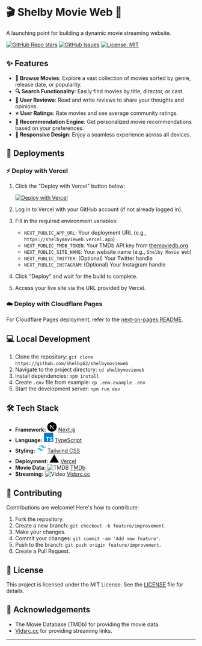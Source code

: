 # 🎬 Shelby Movie Web 🍿

A launching point for building a dynamic movie streaming website.

[![GitHub Repo stars](https://img.shields.io/github/stars/ShelbyG2/shelbymovieweb?style=social)](https://github.com/ShelbyG2/shelbymovieweb/stargazers)
[![GitHub Issues](https://img.shields.io/github/issues/ShelbyG2/shelbymovieweb)](https://github.com/ShelbyG2/shelbymovieweb/issues)
[![License: MIT](https://img.shields.io/badge/License-MIT-yellow.svg)](https://opensource.org/licenses/MIT)

## ✨ Features

- **🎥 Browse Movies**: Explore a vast collection of movies sorted by genre, release date, or popularity.
- **🔍 Search Functionality**: Easily find movies by title, director, or cast.
- **📝 User Reviews**: Read and write reviews to share your thoughts and opinions.
- **⭐ User Ratings**: Rate movies and see average community ratings.
- **🤖 Recommendation Engine**: Get personalized movie recommendations based on your preferences.
- **📱 Responsive Design**: Enjoy a seamless experience across all devices.

## 🚀 Deployments

### ⚡ Deploy with Vercel

1. Click the "Deploy with Vercel" button below:

   [![Deploy with Vercel](https://vercel.com/button)](https://vercel.com/new/clone?repository-url=https%3A%2F%2Fgithub.com%2FShelbyG2%2Fshelbymovieweb&env=NEXT_PUBLIC_APP_URL,NEXT_PUBLIC_TMDB_TOKEN,NEXT_PUBLIC_SITE_NAME)

2. Log in to Vercel with your GitHub account (if not already logged in).

3. Fill in the required environment variables:

   - `NEXT_PUBLIC_APP_URL`: Your deployment URL (e.g., `https://shelbymovieweb.vercel.app`)
   - `NEXT_PUBLIC_TMDB_TOKEN`: Your TMDb API key from [themoviedb.org](https://www.themoviedb.org/settings/api)
   - `NEXT_PUBLIC_SITE_NAME`: Your website name (e.g., `Shelby Movie Web`)
   - `NEXT_PUBLIC_TWITTER`: (Optional) Your Twitter handle
   - `NEXT_PUBLIC_INSTAGRAM`: (Optional) Your Instagram handle

4. Click "Deploy" and wait for the build to complete.

5. Access your live site via the URL provided by Vercel.

### ☁️ Deploy with Cloudflare Pages

For Cloudflare Pages deployment, refer to the [next-on-pages README](https://github.com/cloudflare/next-on-pages/tree/main/packages/next-on-pages).

## 💻 Local Development

1. Clone the repository: `git clone https://github.com/ShelbyG2/shelbymovieweb`
2. Navigate to the project directory: `cd shelbymovieweb`
3. Install dependencies: `npm install`
4. Create `.env` file from example: `cp .env.example .env`
5. Start the development server: `npm run dev`

## 🛠️ Tech Stack

- **Framework:** <img src="https://raw.githubusercontent.com/devicons/devicon/master/icons/nextjs/nextjs-original.svg" alt="Next.js" width="25" height="25" /> [Next.js](https://nextjs.org/)
- **Language:** <img src="https://raw.githubusercontent.com/devicons/devicon/master/icons/typescript/typescript-original.svg" alt="TypeScript" width="25" height="25" /> [TypeScript](https://www.typescriptlang.org/)
- **Styling:** <img src="https://raw.githubusercontent.com/devicons/devicon/master/icons/tailwindcss/tailwindcss-plain.svg" alt="Tailwind CSS" width="25" height="25" /> [Tailwind CSS](https://tailwindcss.com/)
- **Deployment:** <img src="https://raw.githubusercontent.com/devicons/devicon/master/icons/vercel/vercel-original.svg" alt="Vercel" width="25" height="25" /> [Vercel](https://vercel.com/)
- **Movie Data:** <img src="https://www.themoviedb.org/assets/2/v4/logos/v2/blue_square_2-d537510ecc095782a56766393abbc2ead82065f082c1ba82caf78f978ac1363.svg" alt="TMDB" width="25" height="25"/> [TMDb](https://www.themoviedb.org/)
- **Streaming:** <img src="https://img.icons8.com/external-flat-icons-inmotus-design/344/external-video-multimedia-flat-icons-inmotus-design.png" alt="Video" width="25" height="25" /> [Vidsrc.cc](https://vidsrc.cc)

## 🤝 Contributing

Contributions are welcome! Here's how to contribute:

1. Fork the repository.
2. Create a new branch: `git checkout -b feature/improvement`.
3. Make your changes.
4. Commit your changes: `git commit -am 'Add new feature'`.
5. Push to the branch: `git push origin feature/improvement`.
6. Create a Pull Request.

## 📄 License

This project is licensed under the MIT License. See the [LICENSE](LICENSE) file for details.

## 🙏 Acknowledgements

- The Movie Database (TMDb) for providing the movie data.
- [Vidsrc.cc](https://vidsrc.cc) for providing streaming links.

---
